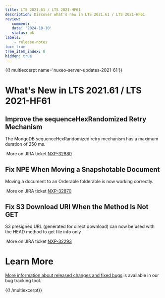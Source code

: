 ```yaml
---
title: LTS 2021.61 / LTS 2021-HF61
description: Discover what's new in LTS 2021.61 / LTS 2021-HF61
review:
   comment: ''
   date: '2024-10-10'
   status: ok
labels:
    - release-notes
toc: true
tree_item_index: 0
hidden: true
---
```


{{! multiexcerpt name='nuxeo-server-updates-2021-61'}}
# What's New in LTS 2021.61 / LTS 2021-HF61

## Improve the sequenceHexRandomized Retry Mechanism


The MongoDB sequenceHexRandomized retry mechanism has a maximum duration of 250 ms.

<i class="fa fa-long-arrow-right" aria-hidden="true"></i>&nbsp;More on JIRA ticket [NXP-32880](https://jira.nuxeo.com/browse/NXP-32880)

## Fix NPE When Moving a Snapshotable Document


Moving a document to an Orderable folderable is now working correctly.

<i class="fa fa-long-arrow-right" aria-hidden="true"></i>&nbsp;More on JIRA ticket [NXP-32870](https://jira.nuxeo.com/browse/NXP-32870)

## Fix S3 Download URI When the Method Is Not GET


S3 presigned URL (generated for direct download) can now be used with the HEAD method to get file info only

<i class="fa fa-long-arrow-right" aria-hidden="true"></i>&nbsp;More on JIRA ticket [NXP-32293](https://jira.nuxeo.com/browse/NXP-32293)


# Learn More

[More information about released changes and fixed bugs](https://jira.nuxeo.com/secure/ReleaseNote.jspa?projectId=10011&version=23105) is available in our bug tracking tool.

{{! /multiexcerpt}}
